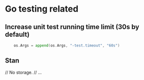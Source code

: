 
# Go testing related

## Increase unit test running time limit (30s by default)

```go
    os.Args = append(os.Args, "-test.timeout", "60s")
```

## Stan

// No storage.
// ...
